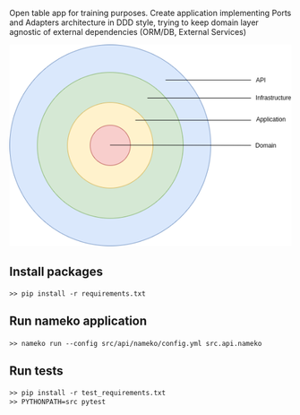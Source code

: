Open table app for training purposes.
Create application implementing Ports and Adapters architecture in DDD style, trying to keep domain layer agnostic of external dependencies (ORM/DB, External Services)

![Alt text](clean.png?raw=true "Application diagram")

## Install packages
```>> pip install -r requirements.txt```

## Run nameko application
```>> nameko run --config src/api/nameko/config.yml src.api.nameko```

## Run tests
```
>> pip install -r test_requirements.txt
>> PYTHONPATH=src pytest
```
